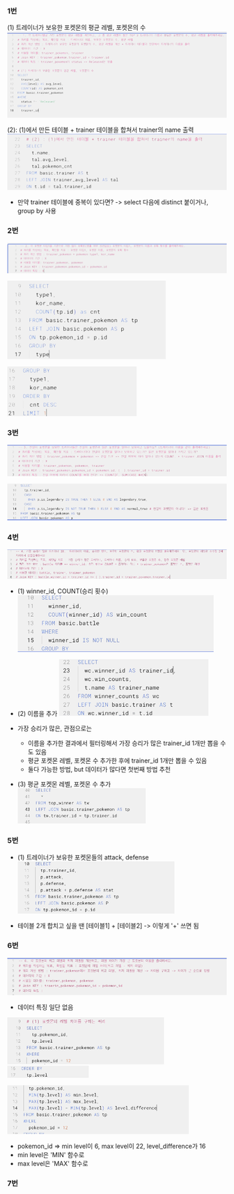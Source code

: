 ### 1번

(1) 트레이너가 보유한 포켓몬의 평균 레벨, 포켓몬의 수
![SQL2](./image/week8/SQL2.png) <br/>

(2): (1)에서 만든 테이블 + trainer 테이블을 합쳐서 trainer의 name 출력
![SQL3](./image/week8/SQL3.png) <br/>

- 만약 trainer 테이블에 중복이 있다면? -> select 다음에 distinct 붙이거나, group by 사용

### 2번

![SQL5](./image/week8/SQL5.png) <br/>

![SQL6](./image/week8/SQL6.png) <br/>

![SQL7](./image/week8/SQL7.png) <br/>



### 3번
![SQL8](./image/week8/SQL8.png) <br/>

![SQL9](./image/week8/SQL9.png) <br/>


### 4번
![SQL10](./image/week8/SQL10.png) <br/>

- (1) winner_id, COUNT(승리 횟수)
![SQL11](./image/week8/SQL11.png) <br/>

- (2) 이름을 추가
![SQL12](./image/week8/SQL12.png) <br/>

- 가장 승리가 많은, 관점으로는
    - 이름을 추가한 결과에서 필터링해서 가장 승리가 많은 trainer_id 1개만 뽑을 수도 있음
    - 평균 포켓몬 레벨, 포켓몬 수 추가한 후에 trainer_id 1개만 뽑을 수 있음
    - 둘다 가능한 방법, but 데이터가 많다면 첫번째 방법 추천

- (3) 평균 포켓몬 레벨, 포켓몬 수 추가
![SQL13](./image/week8/SQL13.png) <br/>

### 5번
- (1) 트레이너가 보유한 포켓몬들의 attack, defense
![SQL13](./image/week8/SQL14.png) <br/>

- 테이블 2개 합치고 싶을 땐 [테이블1] + [테이블2] -> 이렇게 '+' 쓰면 됨

### 6번
![SQL15](./image/week8/SQL15.png) <br/>
* 데이터 특징 일단 없음

![SQL16](./image/week8/SQL16.png) <br/>
![SQL17](./image/week8/SQL17.png) <br/>

![SQL18](./image/week8/SQL18.png) <br/>
- pokemon_id => min level이 6, max level이 22, level_difference가 16
- min level은 'MIN' 함수로
- max level은 'MAX' 함수로


### 7번

